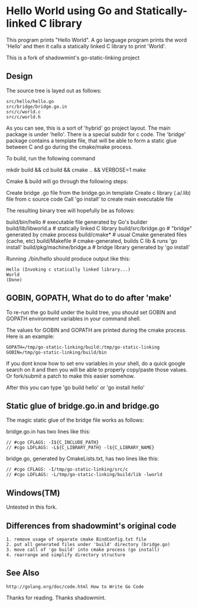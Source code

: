 # Hello World using Go and Statically-linked C library

This program prints "Hello World". A go language program prints the word 
'Hello' and then it calls a statically linked C library to print 
'World'.

This is a fork of shadowmint's go-static-linking project

## Design

The source tree is layed out as follows:

    src/hello/hello.go
    src/bridge/bridge.go.in
    src/c/world.c
    src/c/world.h

As you can see, this is a sort of 'hybrid' go project layout. The main 
package is under 'hello'. There is a special subdir for c code. The 
'bridge' package contains a template file, that will be able to form
a static glue between C and go during the cmake/make process.

To build, run the following command
   
   mkdir build && cd build && cmake .. && VERBOSE=1 make

Cmake & build will go through the following steps:

   Create bridge .go file from the bridge.go.in template
   Create c library (.a/.lib) file from c source code
   Call 'go install' to create main executable file

The resulting binary tree will hopefully be as follows:

   build/bin/hello          # executable file generated by Go's builder
   build/lib/libworld.a     # statically linked C library
   build/src/bridge.go      # "bridge" generated by cmake process
   build/cmake*             # usual Cmake generated files (cache, etc)
   build/Makefile           # cmake-generated, builds C lib & runs 'go install'
   build/pkg/machine/bridge.a # bridge library generated by 'go install'

Running ./bin/hello should produce output like this:

    Hello (Invoking c statically linked library...)
    World
    (Done)

## GOBIN, GOPATH, What do to do after 'make'

To re-run the go build under the build tree, you should set GOBIN and GOPATH
environment variables in your command shell. 

The values for GOBIN and GOPATH are printed during the cmake process. Here
is an example:

    GOPATH=/tmp/go-static-linking/build:/tmp/go-static-linking
    GOBIN=/tmp/go-static-linking/build/bin

If you dont know how to set env variables in your shell, do a quick google
search on it and then you will be able to properly copy/paste those values.
Or fork/submit a patch to make this easier somehow.

After this you can type 'go build hello' or 'go install hello'

## Static glue of bridge.go.in and bridge.go

The magic static glue of the bridge file works as follows:

bridge.go.in has two lines like this:

    // #cgo CFLAGS: -I${C_INCLUDE_PATH}
    // #cgo LDFLAGS: -L${C_LIBRARY_PATH} -l${C_LIBRARY_NAME}

bridge.go, generated by CmakeLists.txt, has two lines like this:

    // #cgo CFLAGS: -I/tmp/go-static-linking/src/c
    // #cgo LDFLAGS: -L/tmp/go-static-linking/build/lib -lworld

## Windows(TM)

Untested in this fork.

## Differences from shadowmint's original code

    1. remove usage of separate cmake BindConfig.txt file
    2. put all generated files under 'build' directory (bridge.go)
    3. move call of 'go build' into cmake process (go install)
    4. rearrange and simplify directory structure

## See Also

    http://golang.org/doc/code.html How to Write Go Code

Thanks for reading. Thanks shadowmint.
